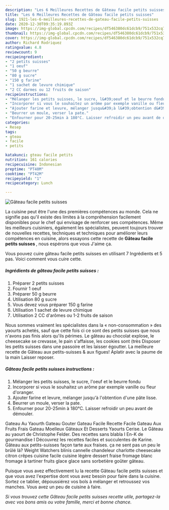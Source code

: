 ```yaml
---
description: "Les 6 Meilleures Recettes de Gâteau facile petits suisses"
title: "Les 6 Meilleures Recettes de Gâteau facile petits suisses"
slug: 1921-les-6-meilleures-recettes-de-gateau-facile-petits-suisses
date: 2020-12-30T09:35:19.893Z
image: https://img-global.cpcdn.com/recipes/df546380dc61dcb9/751x532cq70/gateau-facile-petits-suisses-photo-principale-de-la-recette.jpg
thumbnail: https://img-global.cpcdn.com/recipes/df546380dc61dcb9/751x532cq70/gateau-facile-petits-suisses-photo-principale-de-la-recette.jpg
cover: https://img-global.cpcdn.com/recipes/df546380dc61dcb9/751x532cq70/gateau-facile-petits-suisses-photo-principale-de-la-recette.jpg
author: Richard Rodriquez
ratingvalue: 4.8
reviewcount: 9
recipeingredient:
- "2 petits suisses"
- "1 oeuf"
- "50 g beurre"
- "80 g sucre"
- "150 g farine"
- "1 sachet de levure chimique"
- "2 CC darmes ou 12 fruits de saison"
recipeinstructions:
- "Mélanger les petits suisses, le sucre, l&#39;oeuf et le beurre fondu"
- "Incorporer si vous le souhaitez un arôme par exemple vanille ou fleur d&#39;oranger."
- "Ajouter farine et levure, mélanger jusqu&#39;à l&#39;obtention d&#39;une pâte lisse."
- "Beurrer un moule, verser la pate."
- "Enfourner pour 20-25min à 180°C. Laisser refroidir un peu avant de démouler."
categories:
- Resep
tags:
- gteau
- facile
- petits

katakunci: gteau facile petits 
nutrition: 161 calories
recipecuisine: Indonesian
preptime: "PT40M"
cooktime: "PT42M"
recipeyield: "1"
recipecategory: Lunch

---
```



![Gâteau facile petits suisses](https://img-global.cpcdn.com/recipes/df546380dc61dcb9/751x532cq70/gateau-facile-petits-suisses-photo-principale-de-la-recette.jpg)

La cuisine peut être l'une des premières compétences au monde. Cela ne signifie pas qu'il existe des limites à la compréhension facilement disponibles pour le chef qui envisage de renforcer ses compétences. Même les meilleurs cuisiniers, également les spécialistes, peuvent toujours trouver de nouvelles recettes, techniques et techniques pour améliorer leurs compétences en cuisine, alors essayons cette recette de <strong> Gâteau facile petits suisses </strong>, nous espérons que vous J'aime ça.

<!--inarticleads1-->

Vous pouvez cuire gâteau facile petits suisses en utilisant 7 Ingrédients et 5 pas. Voici comment vous cuire cette.

##### Ingrédients de gâteau facile petits suisses :

1. Préparer 2 petits suisses
1. Fournir 1 oeuf
1. Préparer 50 g beurre
1. Utilisation 80 g sucre
1. Vous devez vous préparer 150 g farine
1. Utilisation 1 sachet de levure chimique
1. Utilisation 2 CC d&#39;arômes ou 1-2 fruits de saison


Nous sommes vraiment les spécialistes dans la « non-consommation » des yaourts achetés, sauf que cette fois ci ce sont des petits suisses que nous n&#39;avons pas finis alors qu&#39;ils périmes. Le gâteau au chocolat explose, le cheesecake se crevasse, le pain s&#39;affaisse, les cookies sont (très Disposer les petits suisses dans une passoire et les laisser égoutter. La meilleure recette de Gâteau aux petits-suisses &amp; aux figues! Aplatir avec la paume de la main Laisser reposer. 

<!--inarticleads2-->

##### Gâteau facile petits suisses instructions :

1. Mélanger les petits suisses, le sucre, l&#39;oeuf et le beurre fondu
1. Incorporer si vous le souhaitez un arôme par exemple vanille ou fleur d&#39;oranger.
1. Ajouter farine et levure, mélanger jusqu&#39;à l&#39;obtention d&#39;une pâte lisse.
1. Beurrer un moule, verser la pate.
1. Enfourner pour 20-25min à 180°C. Laisser refroidir un peu avant de démouler.


Gateau Au Yaourth Gateau Gouter Gateau Facile Recette Facile Gateau Aux Fruits Frais Gateau Moelleux Gâteaux Et Desserts Yaourts Cerise. Le Gâteau au yaourt de Christophe Felder. Des recettes sans blabla I En-K de gourmandise I Découvrez les recettes faciles et succulentes de Karine. Gâteau aux petits-suisses façon tarte aux fraises. ça ne sent pas un peu le brûlé là? Weight Watchers blinis cannelle chandeleur charlotte cheesecake citron crêpes cuisine facile cuisine légère dessert fraise fromage blanc fromage à tartiner fruits glace glace sans sorbetière goûter gâteau. 

<!--inarticleads1-->

<p>
Puisque vous avez effectivement lu la recette Gâteau facile petits suisses et que vous avez l'expertise dont vous avez besoin pour faire dans la cuisine. Sortez ce tablier, dépoussiérez vos bols à mélanger et retroussez vos manches. Vous avez un peu de cuisine à faire.
</p>

<p>
<i>Si vous trouvez cette Gâteau facile petits suisses recette utile, partagez-la avec vos bons amis ou votre famille, merci et bonne chance.</i>
</p>
